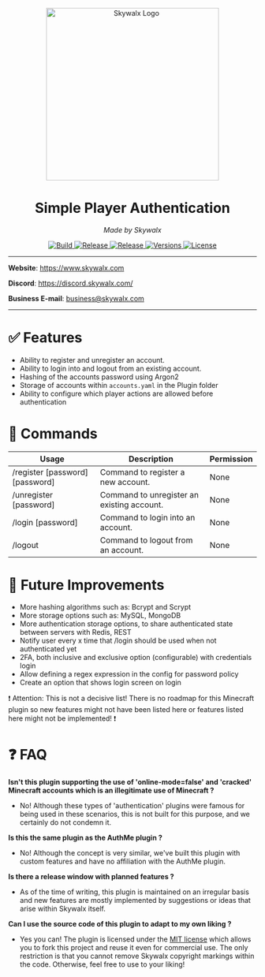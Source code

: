 <p align="center">
<img src="https://i.imgur.com/gwI0AqH.png" alt="Skywalx Logo" width="350" height="350"/>
</p>
<h1 align="center">Simple Player Authentication</h1>
<p align="center">
<i>Made by Skywalx</i>
</p>
<p align="center">
<a href="https://github.com/Skywalx/simple-player-authentication/actions/workflows/build.yml" target="_blank">
    <img src="https://github.com/Skywalx/simple-player-authentication/actions/workflows/build.yml/badge.svg" alt="Build"/>
</a>
<a href="https://github.com/Skywalx/simple-player-authentication/actions/workflows/release.yml" target="_blank">
    <img src="https://github.com/Skywalx/simple-player-authentication/actions/workflows/release.yml/badge.svg" alt="Release"/>
</a>
<a href="https://github.com/Skywalx/simple-player-authentication/releases">
  <img src="https://img.shields.io/github/v/release/Skywalx/simple-player-authentication" alt="Release">
</a>
<a href="https://feedback.minecraft.net/hc/en-us/sections/360001186971-Release-Changelogs">
  <img src="https://img.shields.io/badge/versions-1.17.1%20--%201.19.2-blue" alt="Versions">
</a>
<a href="https://github.com/Skywalx/item-weight-lib/blob/main/LICENSE" target="_blank">
    <img src="https://img.shields.io/github/license/Skywalx/item-weight-lib" alt="License"/>
</a>
</p>


---

**Website**: https://www.skywalx.com

**Discord**: https://discord.skywalx.com/

**Business E-mail**: business@skywalx.com

---

# :white_check_mark: Features

- Ability to register and unregister an account.
- Ability to login into and logout from an existing account.
- Hashing of the accounts password using Argon2
- Storage of accounts within `accounts.yaml` in the Plugin folder
- Ability to configure which player actions are allowed before authentication

# :page_with_curl: Commands

| Usage                                                            | Description                                                | Permission |
|------------------------------------------------------------------|------------------------------------------------------------|------------|
| /register [password] [password]                                  | Command to register a new account.                         | None       |
| /unregister [password]                                           | Command to unregister an existing account.                 | None       |
| /login [password]                                                | Command to login into an account.                          | None       |
| /logout                                                          | Command to logout from an account.                         | None       |

# :wrench: Future Improvements

- More hashing algorithms such as: Bcrypt and Scrypt
- More storage options such as: MySQL, MongoDB
- More authentication storage options, to share authenticated state between servers with Redis, REST
- Notify user every x time that /login should be used when not authenticated yet
- 2FA, both inclusive and exclusive option (configurable) with credentials login
- Allow defining a regex expression in the config for password policy
- Create an option that shows login screen on login

:exclamation: Attention: This is not a decisive list! There is no roadmap for this Minecraft plugin so new features
might not have been listed here or features listed here might not be implemented! :exclamation:

# :question: FAQ

**Isn't this plugin supporting the use of 'online-mode=false' and 'cracked' Minecraft accounts which is an illegitimate
use of Minecraft ?**

- No! Although these types of 'authentication' plugins were famous for being used in these scenarios, this is not built
  for this
  purpose, and we certainly do not condemn it.

**Is this the same plugin as the AuthMe plugin ?**

- No! Although the concept is very similar, we've built this plugin with custom features and have no affiliation with
  the AuthMe plugin.

**Is there a release window with planned features ?**

- As of the time of writing, this plugin is maintained on an irregular basis and new features are mostly implemented by
  suggestions or ideas that arise within Skywalx itself.

**Can I use the source code of this plugin to adapt to my own liking ?**

- Yes you can! The plugin is licensed under the [MIT license](LICENSE) which allows you to fork this project and reuse
  it even for commercial use. The only restriction is that you cannot remove Skywalx copyright markings within the code.
  Otherwise, feel free to use to your liking!
